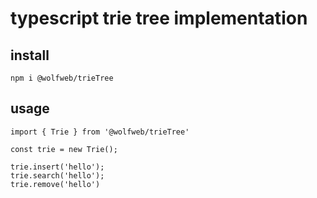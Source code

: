 # typescript trie tree implementation

## install
```
npm i @wolfweb/trieTree
```

## usage 
```
import { Trie } from '@wolfweb/trieTree'

const trie = new Trie();

trie.insert('hello');
trie.search('hello');
trie.remove('hello')

```